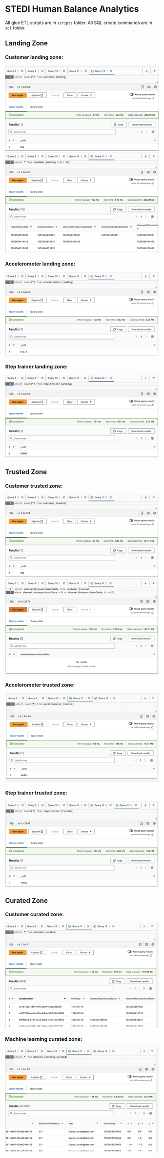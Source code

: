 # STEDI Human Balance Analytics

All glue ETL scripts are in `scripts` folder.
All SQL create commands are in `sql` folder.

## Landing Zone

### Customer landing zone:

![customer landing count](./images/customer_landing_count.png)
![customer landing data](./images/customer_landing_data.png)

### Accelerometer landing zone:

![accelerometer landing count](./images/accelerometer_landing_count.png)

### Step trainer landing zone:

![step trainer landing count](./images/step_trainer_landing_count.png)

## Trusted Zone

### Customer trusted zone:

![customer trusted count](./images/customer_trusted_count.png)
![customer trusted data](./images/customer_trusted_data.png)

### Accelerometer trusted zone:

![accelerometer trusted count](./images/accelerometer_trusted_count.png)

### Step trainer trusted zone:

![Step trainer trusted count](./images/step_trainer_trusted_count.png)

## Curated Zone

### Customer curated zone:

![customer curated data](./images/customer_curated_count.png)

### Machine learning curated zone:

![Machine learning curated data](./images/machine_learning_curated_count.png)
